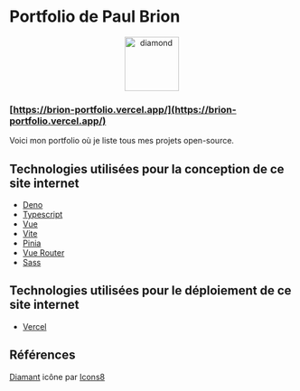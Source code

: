 # Portfolio de Paul Brion

<p align="center">
  <img width="96" height="96" src="https://img.icons8.com/color/96/diamond.png" alt="diamond"/>
</p>

### [https://brion-portfolio.vercel.app/](https://brion-portfolio.vercel.app/)

Voici mon portfolio où je liste tous mes projets open-source.

## Technologies utilisées pour la conception de ce site internet

- [Deno](https://deno.com/)
- [Typescript](https://www.typescriptlang.org/)
- [Vue](https://vuejs.org/)
- [Vite](https://vitejs.dev/)
- [Pinia](https://pinia.vuejs.org/)
- [Vue Router](https://router.vuejs.org/)
- [Sass](https://sass-lang.com/)

## Technologies utilisées pour le déploiement de ce site internet

- [Vercel](https://vercel.com/)

## Références

<a target="_blank" href="https://icons8.com/icon/17333/diamond">Diamant</a> icône par <a target="_blank" href="https://icons8.com">Icons8</a>